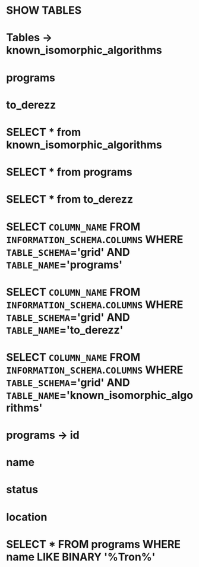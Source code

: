 # SHOW TABLES #
# Tables ->     known_isomorphic_algorithms
#               programs
#               to_derezz
# SELECT * from known_isomorphic_algorithms # 
# SELECT * from programs # 
# SELECT * from to_derezz # 
# SELECT `COLUMN_NAME` FROM `INFORMATION_SCHEMA`.`COLUMNS` WHERE `TABLE_SCHEMA`='grid' AND `TABLE_NAME`='programs' #
# SELECT `COLUMN_NAME` FROM `INFORMATION_SCHEMA`.`COLUMNS` WHERE `TABLE_SCHEMA`='grid' AND `TABLE_NAME`='to_derezz' #
# SELECT `COLUMN_NAME` FROM `INFORMATION_SCHEMA`.`COLUMNS` WHERE `TABLE_SCHEMA`='grid' AND `TABLE_NAME`='known_isomorphic_algorithms' #
# programs -> id
#             name
#             status
#             location
# SELECT * FROM programs WHERE name LIKE BINARY '%Tron%' #